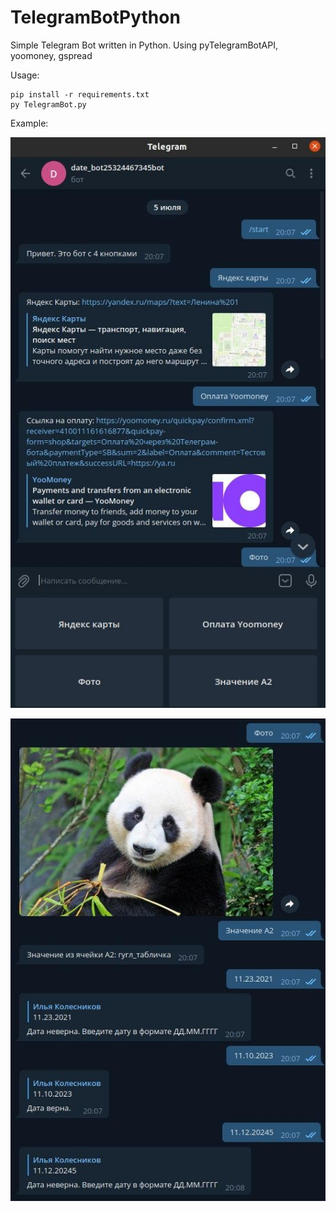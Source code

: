 # TelegramBotPython
Simple Telegram Bot written in Python. Using pyTelegramBotAPI, yoomoney, gspread


Usage:
```
pip install -r requirements.txt
py TelegramBot.py
```

Example:

![alt text](https://github.com/ShaldonS/TelegramBotPython/blob/main/example/1.jpg?raw=true)


![alt text](https://github.com/ShaldonS/TelegramBotPython/blob/main/example/2.jpg?raw=true)
